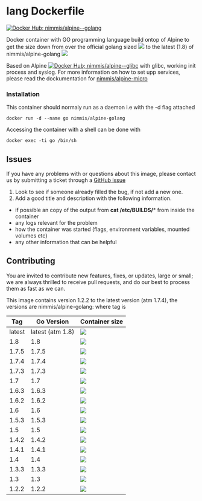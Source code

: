 
lang Dockerfile
===============
[![Docker Hub; nimmis/alpine--golang](https://img.shields.io/badge/dockerhub-nimmis%2Falpine--golang-green.svg)](https://registry.hub.docker.com/u/nimmis/alpine-golang)

Docker container with GO programming language build ontop of Alpine to get the size down from over the official 
golang sized [![](https://badge.imagelayers.io/golang:latest.svg)](https://imagelayers.io/?images=golang:latest) to the latest (1.8) of nimmis/alpine-golang [![](https://images.microbadger.com/badges/image/nimmis/alpine-golang.svg)](https://microbadger.com/images/nimmis/alpine-golang "Get your own image badge on microbadger.com")

Based on Alpine [![Docker Hub; nimmis/alpine--glibc](https://img.shields.io/badge/dockerhub-nimmis%2Falpine--glibc-green.svg)](https://registry.hub.docker.com/u/nimmis/alpine-micro) with
glibc,  working init process and syslog. For more information on how to set upp services, please read the dockumentation for [nimmis/alpine-micro](https://registry.hub.docker.com/u/nimmis/alpine-micro)

### Installation

This container should normaly run as a daemon i.e with the -d flag attached

	docker run -d --name go nimmis/alpine-golang

Accessing the container with a shell can be done with

	docker exec -ti go /bin/sh

## Issues

If you have any problems with or questions about this image, please contact us by submitting a ticket through a [GitHub issue](https://github.com/nimmis/docker-alpine-glibc/issues "GitHub issue")

1. Look to see if someone already filled the bug, if not add a new one.
2. Add a good title and description with the following information.
 - if possible an copy of the output from **cat /etc/BUILDS/*** from inside the container
 - any logs relevant for the problem
 - how the container was started (flags, environment variables, mounted volumes etc)
 - any other information that can be helpful

## Contributing

You are invited to contribute new features, fixes, or updates, large or small; we are always thrilled to receive pull requests, and do our best to process them as fast as we can.



This image contains version 1.2.2 to the latest version (atm 1.7.4), the versions are nimmis/alpine-golang:<tag> where tag is

| Tag    | Go Version | Container size |
| ------ | ---------- | -------------- |
| latest | latest (atm 1.8) | [![](https://images.microbadger.com/badges/image/nimmis/alpine-golang.svg)](https://microbadger.com/images/nimmis/alpine-golang "Get your own image badge on microbadger.com") |
| 1.8 | 1.8 | [![](https://images.microbadger.com/badges/image/nimmis/alpine-golang:1.8.svg)](https://microbadger.com/images/nimmis/alpine-golang:1.8 "Get your own image badge on microbadger.com") |
| 1.7.5 | 1.7.5 | [![](https://images.microbadger.com/badges/image/nimmis/alpine-golang:1.7.5.svg)](https://microbadger.com/images/nimmis/alpine-golang:1.7.5 "Get your own image badge on microbadger.com") |
| 1.7.4 | 1.7.4 | [![](https://images.microbadger.com/badges/image/nimmis/alpine-golang:1.7.4.svg)](https://microbadger.com/images/nimmis/alpine-golang:1.7.4 "Get your own image badge on microbadger.com") |
| 1.7.3 | 1.7.3 | [![](https://images.microbadger.com/badges/image/nimmis/alpine-golang:1.7.3.svg)](https://microbadger.com/images/nimmis/alpine-golang:1.7.3 "Get your own image badge on microbadger.com") |
| 1.7  | 1.7 | [![](https://images.microbadger.com/badges/image/nimmis/alpine-golang:1.7.svg)](https://microbadger.com/images/nimmis/alpine-golang:1.7 "Get your own image badge on microbadger.com") |
| 1.6.3  | 1.6.3 | [![](https://images.microbadger.com/badges/image/nimmis/alpine-golang:1.6.3.svg)](https://microbadger.com/images/nimmis/alpine-golang:1.6.3 "Get your own image badge on microbadger.com") |
| 1.6.2  | 1.6.2 | [![](https://images.microbadger.com/badges/image/nimmis/alpine-golang:1.6.2.svg)](https://microbadger.com/images/nimmis/alpine-golang:1.6.2 "Get your own image badge on microbadger.com") |
| 1.6    | 1.6 | [![](https://images.microbadger.com/badges/image/nimmis/alpine-golang:1.6.svg)](https://microbadger.com/images/nimmis/alpine-golang:1.6 "Get your own image badge on microbadger.com") |
| 1.5.3  | 1.5.3 | [![](https://images.microbadger.com/badges/image/nimmis/alpine-golang:1.5.3.svg)](https://microbadger.com/images/nimmis/alpine-golang:1.5.3 "Get your own image badge on microbadger.com") |
| 1.5    | 1.5 | [![](https://images.microbadger.com/badges/image/nimmis/alpine-golang:1.5.svg)](https://microbadger.com/images/nimmis/alpine-golang:1.5 "Get your own image badge on microbadger.com") |
| 1.4.2  | 1.4.2 | [![](https://images.microbadger.com/badges/image/nimmis/alpine-golang:1.4.2.svg)](https://microbadger.com/images/nimmis/alpine-golang:1.4.2 "Get your own image badge on microbadger.com") |
| 1.4.1  | 1.4.1 | [![](https://images.microbadger.com/badges/image/nimmis/alpine-golang:1.4.1.svg)](https://microbadger.com/images/nimmis/alpine-golang:1.4.1 "Get your own image badge on microbadger.com") |
| 1.4    | 1.4 | [![](https://images.microbadger.com/badges/image/nimmis/alpine-golang:1.4.svg)](https://microbadger.com/images/nimmis/alpine-golang:1.4 "Get your own image badge on microbadger.com") |
| 1.3.3  | 1.3.3 | [![](https://images.microbadger.com/badges/image/nimmis/alpine-golang:1.3.3.svg)](https://microbadger.com/images/nimmis/alpine-golang:1.3.3 "Get your own image badge on microbadger.com") |
| 1.3    | 1.3 | [![](https://images.microbadger.com/badges/image/nimmis/alpine-golang:1.3.svg)](https://microbadger.com/images/nimmis/alpine-golang:1.3 "Get your own image badge on microbadger.com") |
| 1.2.2  | 1.2.2 | [![](https://images.microbadger.com/badges/image/nimmis/alpine-golang:1.2.2.svg)](https://microbadger.com/images/nimmis/alpine-golang:1.2.2 "Get your own image badge on microbadger.com") |

